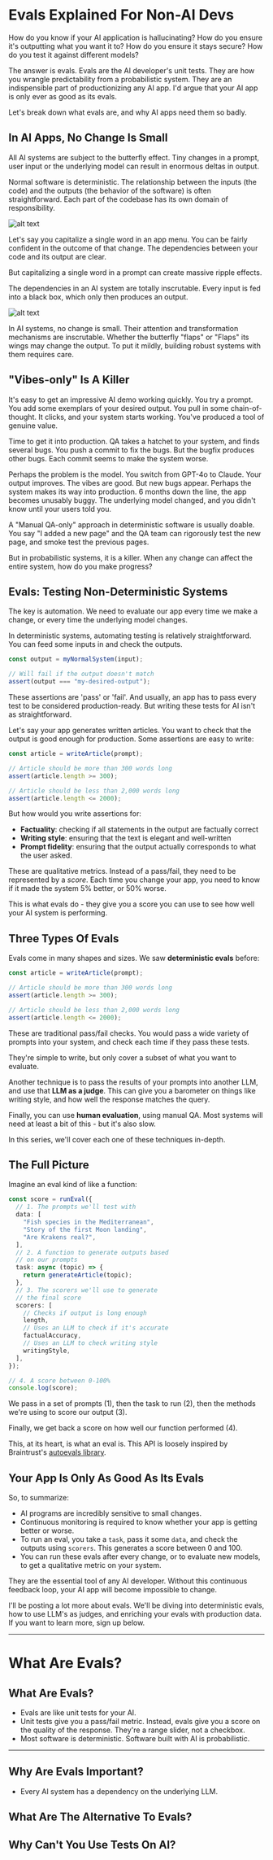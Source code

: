 # Evals Explained For Non-AI Devs

How do you know if your AI application is hallucinating? How do you ensure it's outputting what you want it to? How do you ensure it stays secure? How do you test it against different models?

The answer is evals. Evals are the AI developer's unit tests. They are how you wrangle predictability from a probabilistic system. They are an indispensible part of productionizing any AI app. I'd argue that your AI app is only ever as good as its evals.

Let's break down what evals are, and why AI apps need them so badly.

## In AI Apps, No Change Is Small

All AI systems are subject to the butterfly effect. Tiny changes in a prompt, user input or the underlying model can result in enormous deltas in output.

Normal software is deterministic. The relationship between the inputs (the code) and the outputs (the behavior of the software) is often straightforward. Each part of the codebase has its own domain of responsibility.

![alt text](image-4.png)

Let's say you capitalize a single word in an app menu. You can be fairly confident in the outcome of that change. The dependencies between your code and its output are clear.

But capitalizing a single word in a prompt can create massive ripple effects.

The dependencies in an AI system are totally inscrutable. Every input is fed into a black box, which only then produces an output.

![alt text](image-5.png)

In AI systems, no change is small. Their attention and transformation mechanisms are inscrutable. Whether the butterfly "flaps" or "Flaps" its wings may change the output. To put it mildly, building robust systems with them requires care.

## "Vibes-only" Is A Killer

It's easy to get an impressive AI demo working quickly. You try a prompt. You add some exemplars of your desired output. You pull in some chain-of-thought. It clicks, and your system starts working. You've produced a tool of genuine value.

Time to get it into production. QA takes a hatchet to your system, and finds several bugs. You push a commit to fix the bugs. But the bugfix produces other bugs. Each commit seems to make the system worse.

Perhaps the problem is the model. You switch from GPT-4o to Claude. Your output improves. The vibes are good. But new bugs appear. Perhaps the system makes its way into production. 6 months down the line, the app becomes unusably buggy. The underlying model changed, and you didn't know until your users told you.

A "Manual QA-only" approach in deterministic software is usually doable. You say "I added a new page" and the QA team can rigorously test the new page, and smoke test the previous pages.

But in probabilistic systems, it is a killer. When any change can affect the entire system, how do you make progress?

## Evals: Testing Non-Deterministic Systems

The key is automation. We need to evaluate our app every time we make a change, or every time the underlying model changes.

In deterministic systems, automating testing is relatively straightforward. You can feed some inputs in and check the outputs.

```ts
const output = myNormalSystem(input);

// Will fail if the output doesn't match
assert(output === "my-desired-output");
```

These assertions are 'pass' or 'fail'. And usually, an app has to pass every test to be considered production-ready. But writing these tests for AI isn't as straightforward.

Let's say your app generates written articles. You want to check that the output is good enough for production. Some assertions are easy to write:

```ts
const article = writeArticle(prompt);

// Article should be more than 300 words long
assert(article.length >= 300);

// Article should be less than 2,000 words long
assert(article.length <= 2000);
```

But how would you write assertions for:

- **Factuality**: checking if all statements in the output are factually correct
- **Writing style**: ensuring that the text is elegant and well-written
- **Prompt fidelity**: ensuring that the output actually corresponds to what the user asked.

These are qualitative metrics. Instead of a pass/fail, they need to be represented by a _score_. Each time you change your app, you need to know if it made the system 5% better, or 50% worse.

This is what evals do - they give you a score you can use to see how well your AI system is performing.

## Three Types Of Evals

Evals come in many shapes and sizes. We saw **deterministic evals** before:

```ts
const article = writeArticle(prompt);

// Article should be more than 300 words long
assert(article.length >= 300);

// Article should be less than 2,000 words long
assert(article.length <= 2000);
```

These are traditional pass/fail checks. You would pass a wide variety of prompts into your system, and check each time if they pass these tests.

They're simple to write, but only cover a subset of what you want to evaluate.

Another technique is to pass the results of your prompts into another LLM, and use that **LLM as a judge**. This can give you a barometer on things like writing style, and how well the response matches the query.

Finally, you can use **human evaluation**, using manual QA. Most systems will need at least a bit of this - but it's also slow.

In this series, we'll cover each one of these techniques in-depth.

## The Full Picture

Imagine an eval kind of like a function:

```ts
const score = runEval({
  // 1. The prompts we'll test with
  data: [
    "Fish species in the Mediterranean",
    "Story of the first Moon landing",
    "Are Krakens real?",
  ],
  // 2. A function to generate outputs based
  // on our prompts
  task: async (topic) => {
    return generateArticle(topic);
  },
  // 3. The scorers we'll use to generate
  // the final score
  scorers: [
    // Checks if output is long enough
    length,
    // Uses an LLM to check if it's accurate
    factualAccuracy,
    // Uses an LLM to check writing style
    writingStyle,
  ],
});

// 4. A score between 0-100%
console.log(score);
```

We pass in a set of prompts (1), then the task to run (2), then the methods we're using to score our output (3).

Finally, we get back a score on how well our function performed (4).

This, at its heart, is what an eval is. This API is loosely inspired by Braintrust's [autoevals library](https://github.com/braintrustdata/autoevals).

## Your App Is Only As Good As Its Evals

So, to summarize:

- AI programs are incredibly sensitive to small changes.
- Continuous monitoring is required to know whether your app is getting better or worse.
- To run an eval, you take a `task`, pass it some `data`, and check the outputs using `scorers`. This generates a score between 0 and 100.
- You can run these evals after every change, or to evaluate new models, to get a qualitative metric on your system.

They are the essential tool of any AI developer. Without this continuous feedback loop, your AI app will become impossible to change.

I'll be posting a lot more about evals. We'll be diving into deterministic evals, how to use LLM's as judges, and enriching your evals with production data. If you want to learn more, sign up below.

---

# What Are Evals?

## What Are Evals?

- Evals are like unit tests for your AI.
- Unit tests give you a pass/fail metric. Instead, evals give you a score on the quality of the response. They're a range slider, not a checkbox.
- Most software is deterministic. Software built with AI is probabilistic.

---

## Why Are Evals Important?

- Every AI system has a dependency on the underlying LLM.

## What Are The Alternative To Evals?

## Why Can't You Use Tests On AI?
